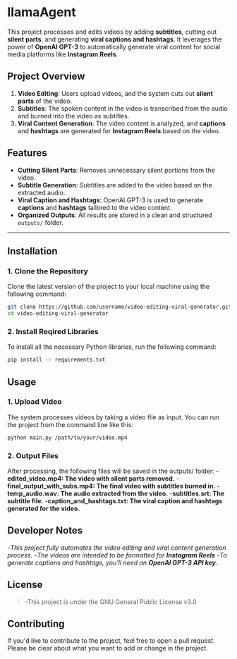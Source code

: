 # llamaAgent

This project processes and edits videos by adding **subtitles**, cutting out **silent parts**, and generating **viral captions and hashtags**. It leverages the power of **OpenAI GPT-3** to automatically generate viral content for social media platforms like **Instagram Reels**.

## Project Overview

1. **Video Editing**: Users upload videos, and the system cuts out **silent parts** of the video.
2. **Subtitles**: The spoken content in the video is transcribed from the audio and burned into the video as subtitles.
3. **Viral Content Generation**: The video content is analyzed, and **captions** and **hashtags** are generated for **Instagram Reels** based on the video.

## Features

- **Cutting Silent Parts**: Removes unnecessary silent portions from the video.
- **Subtitle Generation**: Subtitles are added to the video based on the extracted audio.
- **Viral Caption and Hashtags**: OpenAI GPT-3 is used to generate **captions** and **hashtags** tailored to the video content.
- **Organized Outputs**: All results are stored in a clean and structured `outputs/` folder.

---

## Installation

### 1. Clone the Repository
Clone the latest version of the project to your local machine using the following command:

```bash
git clone https://github.com/username/video-editing-viral-generator.git
cd video-editing-viral-generator
```

### 2. Install Reqired Libraries
To install all the necessary Python libraries, run the following command:

```bash
pip install -r requirements.txt
```

## Usage

### 1. Upload Video
The system processes videos by taking a video file as input. You can run the project from the command line like this:

```bash
python main.py /path/to/your/video.mp4
```
### 2. Output Files
After processing, the following files will be saved in the outputs/ folder:
-**edited_video.mp4: The video with silent parts removed.**
-**final_output_with_subs.mp4: The final video with subtitles burned in.**
-**temp_audio.wav: The audio extracted from the video.**
-**subtitles.srt: The subtitle file.**
-**caption_and_hashtags.txt: The viral caption and hashtags generated for the video.**

## Developer Notes
-*This project fully automates the video editing and viral content generation process.*
-*The videos are intended to be formatted for **Instagram Reels***
-*To generate captions and hashtags, you'll need an **OpenAI GPT-3 API key**.*

## License
> -This project is under the GNU General Public License v3.0

## Contributing
If you'd like to contribute to the project, feel free to open a pull request. Please be clear about what you want to add or change in the project.
